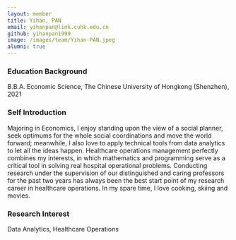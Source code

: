 ```yaml
---
layout: member
title: Yihan, PAN
email: yihanpan@link.cuhk.edu.cn
github: yihanpan1999
image: /images/team/Yihan-PAN.jpeg
alumni: true
---
```


### Education Background

B.B.A. Economic Science, The Chinese University of Hongkong (Shenzhen), 2021

### Self Introduction

Majoring in Economics, I enjoy standing upon the view of a social planner, seek optimums for the whole social coordinations and move the world forward; meanwhile, I also love to apply technical tools from data analytics to let all the ideas happen. Healthcare operations management perfectly combines my interests, in which mathematics and programming serve as a critical tool in solving real hospital operational problems. Conducting research under the supervision of our distinguished and caring professors for the past two years has always been the best start point of my research career in healthcare operations. In my spare time, I love cooking, skiing and movies.

### Research Interest

Data Analytics, Healthcare Operations
